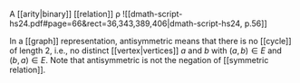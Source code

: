 
A [[arity|binary]] [[relation]] $\mathrel{\rho}$
![[dmath-script-hs24.pdf#page=66&rect=36,343,389,406|dmath-script-hs24, p.56]]


In a [[graph]] representation, antisymmetric means that there is no [[cycle]] of length 2, i.e., no distinct [[vertex|vertices]] $a$ and $b$ with $(a, b) \in E$ and $(b, a) \in E$. Note that antisymmetric is not the negation of [[symmetric relation]].